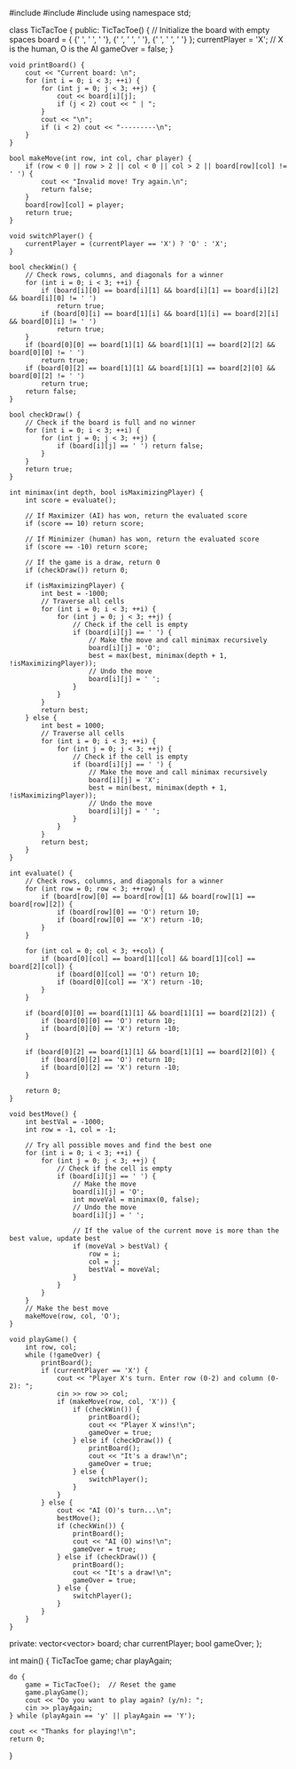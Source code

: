 #include <iostream>
#include <vector>
#include <limits>
using namespace std;

class TicTacToe {
public:
    TicTacToe() {
        // Initialize the board with empty spaces
        board = { {' ', ' ', ' '}, {' ', ' ', ' '}, {' ', ' ', ' '} };
        currentPlayer = 'X';  // X is the human, O is the AI
        gameOver = false;
    }

    void printBoard() {
        cout << "Current board: \n";
        for (int i = 0; i < 3; ++i) {
            for (int j = 0; j < 3; ++j) {
                cout << board[i][j];
                if (j < 2) cout << " | ";
            }
            cout << "\n";
            if (i < 2) cout << "---------\n";
        }
    }

    bool makeMove(int row, int col, char player) {
        if (row < 0 || row > 2 || col < 0 || col > 2 || board[row][col] != ' ') {
            cout << "Invalid move! Try again.\n";
            return false;
        }
        board[row][col] = player;
        return true;
    }

    void switchPlayer() {
        currentPlayer = (currentPlayer == 'X') ? 'O' : 'X';
    }

    bool checkWin() {
        // Check rows, columns, and diagonals for a winner
        for (int i = 0; i < 3; ++i) {
            if (board[i][0] == board[i][1] && board[i][1] == board[i][2] && board[i][0] != ' ')
                return true;
            if (board[0][i] == board[1][i] && board[1][i] == board[2][i] && board[0][i] != ' ')
                return true;
        }
        if (board[0][0] == board[1][1] && board[1][1] == board[2][2] && board[0][0] != ' ')
            return true;
        if (board[0][2] == board[1][1] && board[1][1] == board[2][0] && board[0][2] != ' ')
            return true;
        return false;
    }

    bool checkDraw() {
        // Check if the board is full and no winner
        for (int i = 0; i < 3; ++i) {
            for (int j = 0; j < 3; ++j) {
                if (board[i][j] == ' ') return false;
            }
        }
        return true;
    }

    int minimax(int depth, bool isMaximizingPlayer) {
        int score = evaluate();

        // If Maximizer (AI) has won, return the evaluated score
        if (score == 10) return score;

        // If Minimizer (human) has won, return the evaluated score
        if (score == -10) return score;

        // If the game is a draw, return 0
        if (checkDraw()) return 0;

        if (isMaximizingPlayer) {
            int best = -1000;
            // Traverse all cells
            for (int i = 0; i < 3; ++i) {
                for (int j = 0; j < 3; ++j) {
                    // Check if the cell is empty
                    if (board[i][j] == ' ') {
                        // Make the move and call minimax recursively
                        board[i][j] = 'O';
                        best = max(best, minimax(depth + 1, !isMaximizingPlayer));
                        // Undo the move
                        board[i][j] = ' ';
                    }
                }
            }
            return best;
        } else {
            int best = 1000;
            // Traverse all cells
            for (int i = 0; i < 3; ++i) {
                for (int j = 0; j < 3; ++j) {
                    // Check if the cell is empty
                    if (board[i][j] == ' ') {
                        // Make the move and call minimax recursively
                        board[i][j] = 'X';
                        best = min(best, minimax(depth + 1, !isMaximizingPlayer));
                        // Undo the move
                        board[i][j] = ' ';
                    }
                }
            }
            return best;
        }
    }

    int evaluate() {
        // Check rows, columns, and diagonals for a winner
        for (int row = 0; row < 3; ++row) {
            if (board[row][0] == board[row][1] && board[row][1] == board[row][2]) {
                if (board[row][0] == 'O') return 10;
                if (board[row][0] == 'X') return -10;
            }
        }

        for (int col = 0; col < 3; ++col) {
            if (board[0][col] == board[1][col] && board[1][col] == board[2][col]) {
                if (board[0][col] == 'O') return 10;
                if (board[0][col] == 'X') return -10;
            }
        }

        if (board[0][0] == board[1][1] && board[1][1] == board[2][2]) {
            if (board[0][0] == 'O') return 10;
            if (board[0][0] == 'X') return -10;
        }

        if (board[0][2] == board[1][1] && board[1][1] == board[2][0]) {
            if (board[0][2] == 'O') return 10;
            if (board[0][2] == 'X') return -10;
        }

        return 0;
    }

    void bestMove() {
        int bestVal = -1000;
        int row = -1, col = -1;

        // Try all possible moves and find the best one
        for (int i = 0; i < 3; ++i) {
            for (int j = 0; j < 3; ++j) {
                // Check if the cell is empty
                if (board[i][j] == ' ') {
                    // Make the move
                    board[i][j] = 'O';
                    int moveVal = minimax(0, false);
                    // Undo the move
                    board[i][j] = ' ';

                    // If the value of the current move is more than the best value, update best
                    if (moveVal > bestVal) {
                        row = i;
                        col = j;
                        bestVal = moveVal;
                    }
                }
            }
        }
        // Make the best move
        makeMove(row, col, 'O');
    }

    void playGame() {
        int row, col;
        while (!gameOver) {
            printBoard();
            if (currentPlayer == 'X') {
                cout << "Player X's turn. Enter row (0-2) and column (0-2): ";
                cin >> row >> col;
                if (makeMove(row, col, 'X')) {
                    if (checkWin()) {
                        printBoard();
                        cout << "Player X wins!\n";
                        gameOver = true;
                    } else if (checkDraw()) {
                        printBoard();
                        cout << "It's a draw!\n";
                        gameOver = true;
                    } else {
                        switchPlayer();
                    }
                }
            } else {
                cout << "AI (O)'s turn...\n";
                bestMove();
                if (checkWin()) {
                    printBoard();
                    cout << "AI (O) wins!\n";
                    gameOver = true;
                } else if (checkDraw()) {
                    printBoard();
                    cout << "It's a draw!\n";
                    gameOver = true;
                } else {
                    switchPlayer();
                }
            }
        }
    }

private:
    vector<vector<char>> board;
    char currentPlayer;
    bool gameOver;
};

int main() {
    TicTacToe game;
    char playAgain;

    do {
        game = TicTacToe();  // Reset the game
        game.playGame();
        cout << "Do you want to play again? (y/n): ";
        cin >> playAgain;
    } while (playAgain == 'y' || playAgain == 'Y');

    cout << "Thanks for playing!\n";
    return 0;
}
